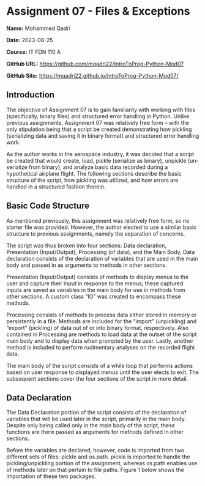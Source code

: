 # Assignment 07 - Files & Exceptions

**Name:**		Mohammed Qadri

**Date:**		2023-08-25

**Course:** 	IT FDN 110 A

**GitHub URL:**	https://github.com/mqadri22/IntroToProg-Python-Mod07 

**GitHub Site:**	https://mqadri22.github.io/IntroToProg-Python-Mod07/ 

## Introduction

The objective of Assignment 07 is to gain familiarity with working with files (specifically, binary files) and structured error handling in Python. Unlike previous assignments, Assignment 07 was relatively free form – with the only stipulation being that a script be created demonstrating how pickling (serializing data and saving it in binary format) and structured error handling work.

As the author works in the aerospace industry, it was decided that a script be created that would create, load, pickle (serialize as binary), unpickle (un-serialize from binary), and analyze basic data recorded during a hypothetical airplane flight. The following sections describe the basic structure of the script, how pickling was utilized, and how errors are handled in a structured fashion therein.

## Basic Code Structure

As mentioned previously, this assignment was relatively free form, so no starter file was provided. However, the author elected to use a similar basic structure to previous assignments, namely the separation of concerns.

The script was thus broken into four sections: Data declaration, Presentation (Input/Output), Processing (of data), and the Main Body. Data declaration consists of the declaration of variables that are used in the main body and passed in as arguments to methods in other sections. 

Presentation (Input/Output) consists of methods to display menus to the user and capture their input in response to the menus; these captured inputs are saved as variables in the main body for use in methods from other sections. A custom class “IO” was created to encompass these methods.

Processing consists of methods to process data either stored in memory or persistently in a file. Methods are included for the “import” (unpickling) and “export” (pickling) of data out of or into binary format, respectively. Also contained in Processing are methods to load data at the outset of the script main body and to display data when prompted by the user. Lastly, another method is included to perform rudimentary analyses on the recorded flight data.

The main body of the script consists of a while loop that performs actions based on user response to displayed menus until the user elects to exit. The subsequent sections cover the four sections of the script in more detail.

## Data Declaration

The Data Declaration portion of the script consists of the declaration of variables that will be used later in the script, primarily in the main body. Despite only being called only in the main body of the script, these functions are there passed as arguments for methods defined in other sections.

Before the variables are declared, however, code is imported from two different sets of files: pickle and os.path. pickle is imported to handle the pickling/unpickling portion of the assignment, whereas os.path enables use of methods later on that pertain to file paths. Figure 1 below shows the importation of these two packages.


